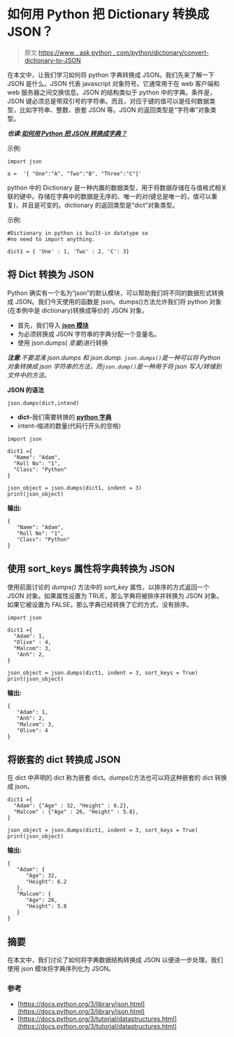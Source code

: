 # 如何用 Python 把 Dictionary 转换成 JSON？

> 原文:[https://www . ask python . com/python/dictionary/convert-dictionary-to-JSON](https://www.askpython.com/python/dictionary/convert-dictionary-to-json)

在本文中，让我们学习如何将 python 字典转换成 JSON。我们先来了解一下 JSON 是什么。JSON 代表 javascript 对象符号。它通常用于在 web 客户端和 web 服务器之间交换信息。JSON 的结构类似于 python 中的字典。条件是，JSON 键必须总是带双引号的字符串。而且，对应于键的值可以是任何数据类型，比如字符串、整数、嵌套 JSON 等。JSON 的返回类型是“字符串”对象类型。

***也读:[如何用 Python 把 JSON 转换成字典？](https://www.askpython.com/python/dictionary/convert-json-to-a-dictionary)***

示例:

```
import json

a =  '{ "One":"A", "Two":"B", "Three":"C"}'

```

python 中的 Dictionary 是一种内置的数据类型，用于将数据存储在与值格式相关联的键中。存储在字典中的数据是无序的、唯一的对(键总是唯一的，值可以重复)，并且是可变的。dictionary 的返回类型是“dict”对象类型。

示例:

```
#Dictionary in python is built-in datatype so 
#no need to import anything.

dict1 = { 'One' : 1, 'Two' : 2, 'C': 3}

```

## 将 Dict 转换为 JSON

Python 确实有一个名为“json”的默认模块，可以帮助我们将不同的数据形式转换成 JSON。我们今天使用的函数是 json。dumps()方法允许我们将 python 对象(在本例中是 dictionary)转换成等价的 JSON 对象。

*   首先，我们导入 **[json 模块](https://www.askpython.com/python-modules/python-json-module)**
*   为必须转换成 JSON 字符串的字典分配一个变量名。
*   使用 json.dumps( *变量*)进行转换

***注意**:不要混淆 json.dumps 和 json.dump. `json.dumps()`是一种可以将 Python 对象转换成 json 字符串的方法，而`json.dump()`是一种用于将 json 写入/转储到文件中的方法。*

**JSON 的语法**

```
json.dumps(dict,intend)
```

*   **dict**–我们需要转换的 [**python 字典**](https://www.askpython.com/python/dictionary/python-dictionary-dict-tutorial)
*   intent–缩进的数量(代码行开头的空格)

```
import json

dict1 ={ 
  "Name": "Adam", 
  "Roll No": "1", 
  "Class": "Python"
} 

json_object = json.dumps(dict1, indent = 3) 
print(json_object)

```

**输出:**

```
{
   "Name": "Adam",
   "Roll No": "1",
   "Class": "Python"
}
```

## 使用 sort_keys 属性将字典转换为 JSON

使用前面讨论的 *dumps()* 方法中的 *sort_key* 属性，以排序的方式返回一个 JSON 对象。如果属性设置为 TRUE，那么字典将被排序并转换为 JSON 对象。如果它被设置为 FALSE，那么字典已经转换了它的方式，没有排序。

```
import json

dict1 ={ 
  "Adam": 1,
  "Olive" : 4, 
  "Malcom": 3,
   "Anh": 2, 
} 

json_object = json.dumps(dict1, indent = 3, sort_keys = True) 
print(json_object)

```

**输出:**

```
{
   "Adam": 1,
   "Anh": 2,
   "Malcom": 3,
   "Olive": 4
} 
```

## 将嵌套的 dict 转换成 JSON

在 dict 中声明的 dict 称为嵌套 dict。dumps()方法也可以将这种嵌套的 dict 转换成 json。

```
dict1 ={ 
  "Adam": {"Age" : 32, "Height" : 6.2},
  "Malcom" : {"Age" : 26, "Height" : 5.8},
}

json_object = json.dumps(dict1, indent = 3, sort_keys = True) 
print(json_object)

```

**输出:**

```
{
   "Adam": {
      "Age": 32,
      "Height": 6.2
   },
   "Malcom": {
      "Age": 26,
      "Height": 5.8
   }
}
```

## 摘要

在本文中，我们讨论了如何将字典数据结构转换成 JSON 以便进一步处理。我们使用 json 模块将字典序列化为 JSON。

### 参考

*   [https://docs.python.org/3/library/json.html](https://docs.python.org/3/library/json.html)
*   [https://docs.python.org/3/tutorial/datastructures.html](https://docs.python.org/3/tutorial/datastructures.html)